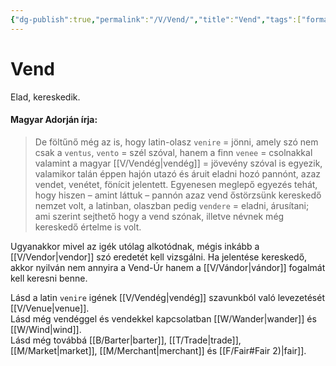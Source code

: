 ```yaml
---
{"dg-publish":true,"permalink":"/V/Vend/","title":"Vend","tags":["formatted🟢"],"created":"2023-10-20T10:16","updated":"2023-10-20T10:16"}
---
```





# Vend

Elad, kereskedik.  

#### Magyar Adorján írja:  

> De föltűnő még az is, hogy latin-olasz `venire` = jönni, amely szó nem csak a `ventus`, `vento` = szél szóval, hanem a finn `venee` = csolnakkal valamint a magyar [[V/Vendég\|vendég]] = jövevény szóval is egyezik, valamikor talán éppen hajón utazó és áruit eladni hozó pannónt, azaz vendet, venétet, fönícit jelentett. Egyenesen meglepő egyezés tehát, hogy hiszen – amint láttuk – pannón azaz vend őstörzsünk kereskedő nemzet volt, a latinban, olaszban pedig `vendere` = eladni, árusítani; ami szerint sejthető hogy a vend szónak, illetve névnek még kereskedő értelme is volt.  

Ugyanakkor mivel az igék utólag alkotódnak, mégis inkább a [[V/Vendor\|vendor]] szó eredetét kell vizsgálni. Ha jelentése kereskedő, akkor nyilván nem annyira a Vend-Úr hanem a [[V/Vándor\|vándor]] fogalmát kell keresni benne.  

Lásd a latin `venire` igének [[V/Vendég\|vendég]] szavunkból való levezetését [[V/Venue\|venue]].  
Lásd még vendéggel és vendekkel kapcsolatban [[W/Wander\|wander]] és [[W/Wind\|wind]].   
Lásd még továbbá [[B/Barter\|barter]], [[T/Trade\|trade]], [[M/Market\|market]], [[M/Merchant\|merchant]] és [[F/Fair#Fair 2)\|fair]].  